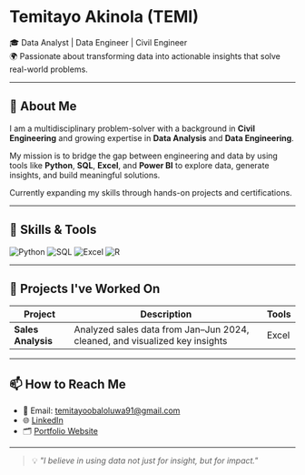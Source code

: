 # Temitayo Akinola (TEMI)

🎓 Data Analyst | Data Engineer | Civil Engineer  
🌍 Passionate about transforming data into actionable insights that solve real-world problems.

---

## 🚀 About Me

I am a multidisciplinary problem-solver with a background in **Civil Engineering** and growing expertise in **Data Analysis** and **Data Engineering**.

My mission is to bridge the gap between engineering and data by using tools like **Python**, **SQL**, **Excel**, and **Power BI** to explore data, generate insights, and build meaningful solutions.

Currently expanding my skills through hands-on projects and certifications.

---

## 🧠 Skills & Tools

![Python](https://img.shields.io/badge/-Python-3776AB?style=flat&logo=python&logoColor=white)
![SQL](https://img.shields.io/badge/-SQL-4479A1?style=flat&logo=postgresql&logoColor=white)
![Excel](https://img.shields.io/badge/-Excel-217346?style=flat&logo=microsoft-excel&logoColor=white)
![R](https://img.shields.io/badge/-R-276DC3?style=flat&logo=r&logoColor=white)

---

## 💼 Projects I've Worked On

| Project | Description | Tools |
|--------|-------------|-------|
| **Sales Analysis** | Analyzed sales data from Jan–Jun 2024, cleaned, and visualized key insights | Excel |


---

## 📫 How to Reach Me

- 📧 Email: [temitayoobaloluwa91@gmail.com](mailto:temitayoobaloluwa91@gmail.com)
- 🌐 [LinkedIn](https://linkedin.com/in/temitayo-akinola-1b9674310)
- 🗂️ [Portfolio Website ](https://yourportfolio.com)

---

> 💡 *"I believe in using data not just for insight, but for impact."*

